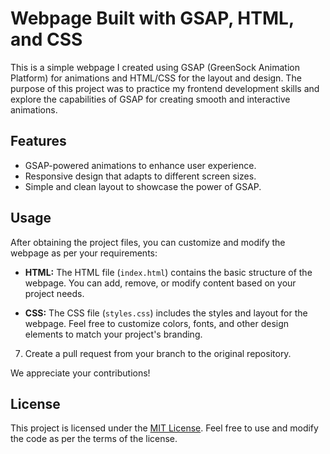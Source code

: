 

# Webpage Built with GSAP, HTML, and CSS

This is a simple webpage I created using GSAP (GreenSock Animation Platform) for animations and HTML/CSS for the layout and design. The purpose of this project was to practice my frontend development skills and explore the capabilities of GSAP for creating smooth and interactive animations.

## Features

- GSAP-powered animations to enhance user experience.
- Responsive design that adapts to different screen sizes.
- Simple and clean layout to showcase the power of GSAP.

## Usage

After obtaining the project files, you can customize and modify the webpage as per your requirements:

- **HTML:** The HTML file (`index.html`) contains the basic structure of the webpage. You can add, remove, or modify content based on your project needs.

- **CSS:** The CSS file (`styles.css`) includes the styles and layout for the webpage. Feel free to customize colors, fonts, and other design elements to match your project's branding.



7. Create a pull request from your branch to the original repository.

We appreciate your contributions!

## License

This project is licensed under the [MIT License](LICENSE). Feel free to use and modify the code as per the terms of the license.

